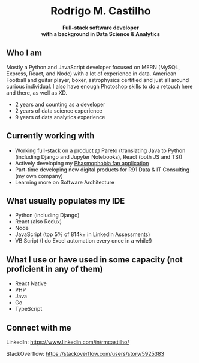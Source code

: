 # <center>Rodrigo M. Castilho</center>
<center><b><span style="fontsize: 4em">Full-stack software developer</span></center>
<center>with a background in Data Science & Analytics</center></b>

## Who I am
Mostly a Python and JavaScript developer focused on MERN (MySQL, Express, React, and Node) with a lot of experience in data. American Football and guitar player, boxer, astrophysics certified and just all around curious individual. I also have enough Photoshop skills to do a retouch here and there, as well as XD.
  - 2 years and counting as a developer
  - 2 years of data science experience
  - 9 years of data analytics experience


## Currently working with
- Working full-stack on a product @ Pareto (translating Java to Python (including Django and Jupyter Notebooks), React (both JS and TS))
- Actively developing my [Phasmophobia fan application](http://phasmophobia-app.com/)
- Part-time developing new digital products for R91 Data & IT Consulting (my own company)
- Learning more on Software Architecture

## What usually populates my IDE
- Python (including Django)
- React (also Redux)
- Node
- JavaScript (top 5% of 814k+ in LinkedIn Assessments)
- VB Script (I do Excel automation every once in a while!)

## What I use or have used in some capacity (not proficient in any of them)
- React Native
- PHP
- Java
- Go
- TypeScript

## Connect with me
LinkedIn: https://www.linkedin.com/in/rmcastilho/

StackOverflow: https://stackoverflow.com/users/story/5925383
